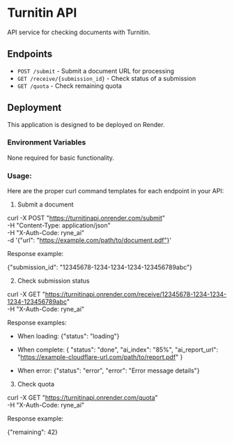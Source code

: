 # Turnitin API

API service for checking documents with Turnitin.

## Endpoints

- `POST /submit` - Submit a document URL for processing
- `GET /receive/{submission_id}` - Check status of a submission
- `GET /quota` - Check remaining quota

## Deployment

This application is designed to be deployed on Render.

### Environment Variables

None required for basic functionality.


### Usage: 

Here are the proper curl command templates for each endpoint in your API:

1. Submit a document

curl -X POST "https://turnitinapi.onrender.com/submit" \
  -H "Content-Type: application/json" \
  -H "X-Auth-Code: ryne_ai" \
  -d '{"url": "https://example.com/path/to/document.pdf"}'

Response example:

{"submission_id": "12345678-1234-1234-1234-123456789abc"}

2. Check submission status

curl -X GET "https://turnitinapi.onrender.com/receive/12345678-1234-1234-1234-123456789abc" \
  -H "X-Auth-Code: ryne_ai"

Response examples:

- When loading:
{"status": "loading"}

- When complete:
{
  "status": "done",
  "ai_index": "85%",
  "ai_report_url": "https://example-cloudflare-url.com/path/to/report.pdf"
}

- When error:
{"status": "error", "error": "Error message details"}

3. Check quota

curl -X GET "https://turnitinapi.onrender.com/quota" \
  -H "X-Auth-Code: ryne_ai"

Response example:

{"remaining": 42}